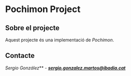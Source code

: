 
# Pochimon Project

## Sobre el projecte

Aquest projecte és una implementació de *Pochimon*.

## Contacte
*Sergio González*** - ***sergio.gonzalez.martos@ibadia.cat***
